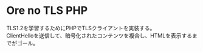 # Ore no TLS PHP

TLS1.2を学習するためにPHPでTLSクライアントを実装する。  
ClientHelloを送信して、暗号化されたコンテンツを複合し、HTMLを表示するまでがゴール。  

